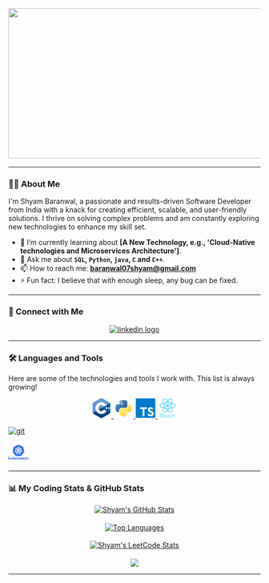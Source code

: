 <div align="center">
  <img src="https://media.giphy.com/media/dWesBcTLavkZuG35MI/giphy.gif" width="600" height="300"/>
</div>

---

### 👨‍💻 About Me
I'm Shyam Baranwal, a passionate and results-driven Software Developer from India with a knack for creating efficient, scalable, and user-friendly solutions. I thrive on solving complex problems and am constantly exploring new technologies to enhance my skill set.

- 🌱 I’m currently learning about **[A New Technology, e.g., 'Cloud-Native technologies and Microservices Architecture']**.
- 🤔 Ask me about **`SQL`, `Python`, `java`, `C` and `C++`**.
- 📫 How to reach me: **baranwal07shyam@gmail.com**
- ⚡ Fun fact: I believe that with enough sleep, any bug can be fixed.

---

### 🤝 Connect with Me
<div align="center">
  <a href="https://www.linkedin.com/in/baranwal07shyam/" target="_blank">
    <img src="https://raw.githubusercontent.com/maurodesouza/profile-readme-generator/master/src/assets/icons/social/linkedin/default.svg" width="52" height="40" alt="linkedin logo"  />
  </a>
  
</div>

---

### 🛠️ Languages and Tools

Here are some of the technologies and tools I work with. This list is always growing!

<p align="center">
  <a href="https://www.cplusplus.com/" target="_blank" rel="noreferrer"> <img src="https://raw.githubusercontent.com/devicons/devicon/master/icons/cplusplus/cplusplus-original.svg" alt="cplusplus" width="40" height="40"/> </a>
  <a href="https://www.python.org" target="_blank" rel="noreferrer"> <img src="https://raw.githubusercontent.com/devicons/devicon/master/icons/python/python-original.svg" alt="python" width="40" height="40"/> </a>
  <a href="https://www.typescriptlang.org/" target="_blank" rel="noreferrer"> <img src="https://raw.githubusercontent.com/devicons/devicon/master/icons/typescript/typescript-original.svg" alt="typescript" width="40" height="40"/> </a>
  <a href="https://reactjs.org/" target="_blank" rel="noreferrer"> <img src="https://raw.githubusercontent.com/devicons/devicon/master/icons/react/react-original-wordmark.svg" alt="react" width="40" height="40"/> </a>
  
  
  
  
  <a href="https://git-scm.com/" target="_blank" rel="noreferrer"> <img src="https://www.vectorlogo.zone/logos/git-scm/git-scm-icon.svg" alt="git" width="40" height="40"/> </a>
  
  <a href="https://kubernetes.io" target="_blank" rel="noreferrer"> <img src="https://raw.githubusercontent.com/devicons/devicon/master/icons/kubernetes/kubernetes-plain-wordmark.svg" alt="kubernetes" width="40" height="40"/> </a>
</p>

---

### 📊 My Coding Stats & GitHub Stats

<div align="center">

<a href="https://github.com/YOUR_GITHUB_USERNAME">
  <img align="center" src="https://github-readme-stats.vercel.app/api?username=YOUR_GITHUB_USERNAME&show_icons=true&theme=tokyonight&hide_border=true&include_all_commits=true&count_private=true" alt="Shyam's GitHub Stats" />
</a>
<br/>
<br/>
<a href="https://github.com/YOUR_GITHUB_USERNAME">
  <img align="center" src="https://github-readme-stats.vercel.app/api/top-langs/?username=YOUR_GITHUB_USERNAME&layout=compact&theme=tokyonight&hide_border=true" alt="Top Languages" />
</a>
<br/>
<br/>
<a href="https://leetcode.com/YOUR_LEETCODE_USERNAME/">
  <img align="center" src="https://leetcode-stats-card.herokuapp.com/YOUR_LEETCODE_USERNAME" alt="Shyam's LeetCode Stats" />
</a>
<br/>
<br/>
<a href="https://auth.geeksforgeeks.org/user/YOUR_GFG_USERNAME/">
  <img align="center" src="https://gfg-readme-stats.vercel.app/api?user_id=YOUR_GFG_USERNAME&theme=tokyonight&hide_border=true"/>
</a>

</div>

---
